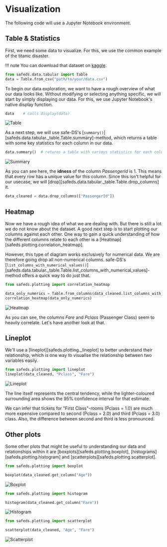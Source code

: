 # Visualization

The following code will use a Jupyter Notebook environment.

## Table & Statistics
First, we need some data to visualize. For this, we use the common example of the titanic disaster.

!!! note
    You can download that dataset on [kaggle](https://www.kaggle.com/c/titanic).

```python
from safeds.data.tabular import Table
data = Table.from_csv("path/to/your/data.csv")
```

To begin our data exploration, we want to have a rough overview of what our data looks like.
Without modifying or selecting anything specific, we will start by simply displaying our data.
For this, we use Jupyter Notebook's native display function.

```python
data    # calls display(data)
```

![Table](./Resources/Table.png)

As a next step, we will use safe-DS's [`summary()`][safeds.data.tabular._table.Table.summary]-method, which returns a table with some key statistics for each column in our data.

```python
data.summary()  # returns a table with various statistics for each column
```

![Summary](./Resources/Summary.png)

As you can see here, the **idness** of the column _PassengerId_ is 1. This means that every row has a unique value for
this column. Since this isn't helpful for our usecase, we will [drop][safeds.data.tabular._table.Table.drop_columns] it.

```python
data_cleaned = data.drop_columns(["PassengerId"])
```
## Heatmap
Now we have a rough idea of what we are dealing with. But there is still a lot we do not know about the dataset.
A good next step is to start plotting our columns against each other.
One way to gain a quick understanding of how the different columns relate to each other is a [Heatmap][safeds.plotting.correlation_heatmap].

However, this type of diagram works exclusively for numerical data. We are therefore going drop all non-numerical columns.
safe-DS's [`list_columns_with_numerical_values()`][safeds.data.tabular._table.Table.list_columns_with_numerical_values]-method
offers a quick way to do just that.


```python
from safeds.plotting import correlation_heatmap

data_only_numerics = Table.from_columns(data_cleaned.list_columns_with_numerical_values())
correlation_heatmap(data_only_numerics)
```

![Heatmap](./Resources/Heatmap.png)

As you can see, the columns _Fare_ and _Pclass_ (Passenger Class) seem to heavily correlate. Let's have another look at that.
## Lineplot
We'll use a [lineplot][safeds.plotting._lineplot] to better understand their relationship, which is one way to visualise the relationship between two variables easily.

```python
from safeds.plotting import lineplot
lineplot(data_cleaned, "Pclass", "Fare")
```

![Lineplot](./Resources/Lineplot.png)

The line itself represents the central tendency, while the lighter-coloured surrounding area shows the 95% confidence interval for that estimate.

We can infer that tickets for "First Class"-rooms (Pclass = 1.0) are much more expensive compared to second (Pclass = 2.0) and third (Pclass = 3.0) class.
Also, the difference between second and third is less pronounced.

## Other plots
Some other plots that might be useful to understanding our data and relationships within it are [boxplots][safeds.plotting.boxplot], [histograms][safeds.plotting.histogram] and [scatterplots][safeds.plotting.scatterplot].

```python
from safeds.plotting import boxplot

boxplot(data_cleaned.get_column("Age"))
```

![Boxplot](./Resources/Boxplot.png)

```python
from safeds.plotting import histogram

histogram(data_cleaned.get_column("Fare"))
```
![Histogram](./Resources/Histogram.png)

```python
from safeds.plotting import scatterplot

scatterplot(data_cleaned, "Age", "Fare")
```

![Scatterplot](./Resources/Scatterplot.png)
